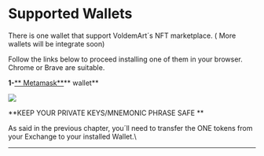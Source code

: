 # Supported Wallets

There is one wallet that support VoldemArt´s NFT marketplace. ( More wallets will be integrate soon)



&#x20;Follow the links below to proceed installing one of them in your browser. Chrome or Brave are suitable.

**1-**[** Metamask**](https://davincigalleryone.gitbook.io/davinci-gallery/connect-to-a-wallet/metamask)** wallet**



![](https://lh3.googleusercontent.com/8TGCyD7ssoiR5Hd5M3Fa5sIEWbLShcpSUfVB2YQaNpwFPDFqXxmEjyGUWV9bgGguPA8wL5oX2y1QJBwE3jAtgrakbQbfAK1B45xE0GvurMMmcg20iHfWeagGVP9GMg)

**KEEP YOUR PRIVATE KEYS/MNEMONIC PHRASE SAFE **

As said in the previous chapter, you´ll need to transfer the ONE tokens from your Exchange to your installed Wallet.\
****
